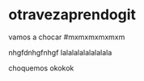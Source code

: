 # otravezaprendogit
vamos a chocar
#mxmxmxmxmxm

nhgfdnhgfnhgf
lalalalalalalalala

choquemos
okokok
